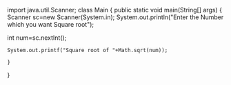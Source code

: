 import java.util.Scanner;
class Main {
    public static void main(String[] args) {
        Scanner sc=new Scanner(System.in);
        System.out.println("Enter the Number which you want Square root");
        
int num=sc.nextInt();

    System.out.printf("Square root of "+Math.sqrt(num));

    }
}
